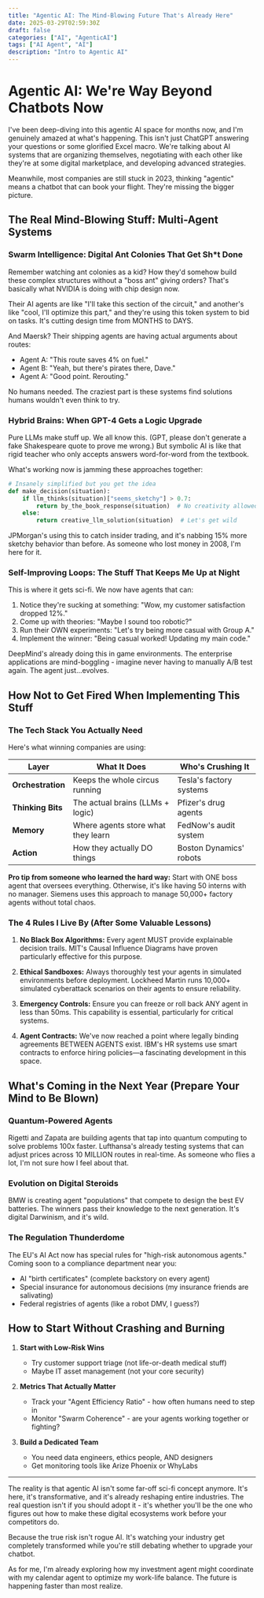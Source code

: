 ```yaml
---
title: "Agentic AI: The Mind-Blowing Future That's Already Here"
date: 2025-03-29T02:59:30Z
draft: false
categories: ["AI", "AgenticAI"]
tags: ["AI Agent", "AI"]
description: "Intro to Agentic AI"
---
```


# Agentic AI: We're Way Beyond Chatbots Now

I've been deep-diving into this agentic AI space for months now, and I'm genuinely amazed at what's happening. This isn't just ChatGPT answering your questions or some glorified Excel macro. We're talking about AI systems that are organizing themselves, negotiating with each other like they're at some digital marketplace, and developing advanced strategies.

Meanwhile, most companies are still stuck in 2023, thinking "agentic" means a chatbot that can book your flight. They're missing the bigger picture.

## The Real Mind-Blowing Stuff: Multi-Agent Systems

### Swarm Intelligence: Digital Ant Colonies That Get Sh*t Done

Remember watching ant colonies as a kid? How they'd somehow build these complex structures without a "boss ant" giving orders? That's basically what NVIDIA is doing with chip design now.

Their AI agents are like "I'll take this section of the circuit," and another's like "cool, I'll optimize this part," and they're using this token system to bid on tasks. It's cutting design time from MONTHS to DAYS. 

And Maersk? Their shipping agents are having actual arguments about routes:
- Agent A: "This route saves 4% on fuel."
- Agent B: "Yeah, but there's pirates there, Dave."
- Agent A: "Good point. Rerouting."

No humans needed. The craziest part is these systems find solutions humans wouldn't even think to try.

### Hybrid Brains: When GPT-4 Gets a Logic Upgrade

Pure LLMs make stuff up. We all know this. (GPT, please don't generate a fake Shakespeare quote to prove me wrong.) But symbolic AI is like that rigid teacher who only accepts answers word-for-word from the textbook.

What's working now is jamming these approaches together:

```python  
# Insanely simplified but you get the idea
def make_decision(situation):  
    if llm_thinks(situation)["seems_sketchy"] > 0.7:  
        return by_the_book_response(situation)  # No creativity allowed
    else:  
        return creative_llm_solution(situation)  # Let's get wild
```  

JPMorgan's using this to catch insider trading, and it's nabbing 15% more sketchy behavior than before. As someone who lost money in 2008, I'm here for it.

### Self-Improving Loops: The Stuff That Keeps Me Up at Night

This is where it gets sci-fi. We now have agents that can:
1. Notice they're sucking at something: "Wow, my customer satisfaction dropped 12%."
2. Come up with theories: "Maybe I sound too robotic?"
3. Run their OWN experiments: "Let's try being more casual with Group A."
4. Implement the winner: "Being casual worked! Updating my main code."

DeepMind's already doing this in game environments. The enterprise applications are mind-boggling - imagine never having to manually A/B test again. The agent just...evolves.

## How Not to Get Fired When Implementing This Stuff

### The Tech Stack You Actually Need

Here's what winning companies are using:

| Layer | What It Does | Who's Crushing It |  
|------------|------------|------------|  
| **Orchestration** | Keeps the whole circus running | Tesla's factory systems |  
| **Thinking Bits** | The actual brains (LLMs + logic) | Pfizer's drug agents |  
| **Memory** | Where agents store what they learn | FedNow's audit system |  
| **Action** | How they actually DO things | Boston Dynamics' robots |  

**Pro tip from someone who learned the hard way:** Start with ONE boss agent that oversees everything. Otherwise, it's like having 50 interns with no manager. Siemens uses this approach to manage 50,000+ factory agents without total chaos.

### The 4 Rules I Live By (After Some Valuable Lessons)

1. **No Black Box Algorithms:** Every agent MUST provide explainable decision trails. MIT's Causal Influence Diagrams have proven particularly effective for this purpose.
  
2. **Ethical Sandboxes:** Always thoroughly test your agents in simulated environments before deployment. Lockheed Martin runs 10,000+ simulated cyberattack scenarios on their agents to ensure reliability.

3. **Emergency Controls:** Ensure you can freeze or roll back ANY agent in less than 50ms. This capability is essential, particularly for critical systems.

4. **Agent Contracts:** We've now reached a point where legally binding agreements BETWEEN AGENTS exist. IBM's HR systems use smart contracts to enforce hiring policies—a fascinating development in this space.

## What's Coming in the Next Year (Prepare Your Mind to Be Blown)

### Quantum-Powered Agents

Rigetti and Zapata are building agents that tap into quantum computing to solve problems 100x faster. Lufthansa's already testing systems that can adjust prices across 10 MILLION routes in real-time. As someone who flies a lot, I'm not sure how I feel about that.

### Evolution on Digital Steroids

BMW is creating agent "populations" that compete to design the best EV batteries. The winners pass their knowledge to the next generation. It's digital Darwinism, and it's wild.

### The Regulation Thunderdome

The EU's AI Act now has special rules for "high-risk autonomous agents." Coming soon to a compliance department near you:
- AI "birth certificates" (complete backstory on every agent)
- Special insurance for autonomous decisions (my insurance friends are salivating)
- Federal registries of agents (like a robot DMV, I guess?)

## How to Start Without Crashing and Burning

1. **Start with Low-Risk Wins**
   - Try customer support triage (not life-or-death medical stuff)
   - Maybe IT asset management (not your core security)
2. **Metrics That Actually Matter**
   - Track your "Agent Efficiency Ratio" - how often humans need to step in
   - Monitor "Swarm Coherence" - are your agents working together or fighting?

3. **Build a Dedicated Team**
   - You need data engineers, ethics people, AND designers
   - Get monitoring tools like Arize Phoenix or WhyLabs

---

The reality is that agentic AI isn't some far-off sci-fi concept anymore. It's here, it's transformative, and it's already reshaping entire industries. The real question isn't if you should adopt it - it's whether you'll be the one who figures out how to make these digital ecosystems work before your competitors do.

Because the true risk isn't rogue AI. It's watching your industry get completely transformed while you're still debating whether to upgrade your chatbot.

As for me, I'm already exploring how my investment agent might coordinate with my calendar agent to optimize my work-life balance. The future is happening faster than most realize.
